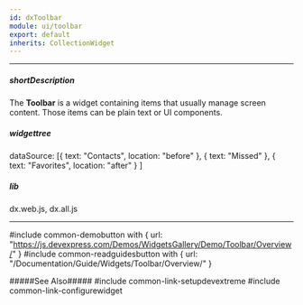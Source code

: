 ```yaml
---
id: dxToolbar
module: ui/toolbar
export: default
inherits: CollectionWidget
---
```

---
##### shortDescription
The **Toolbar** is a widget containing items that usually manage screen content. Those items can be plain text or UI components.

##### widgettree
dataSource: [{
        text: "Contacts",
        location: "before"
    }, {
        text: "Missed"
    }, {
        text: "Favorites",
        location: "after"
    }
]

##### lib
dx.web.js, dx.all.js

---
#include common-demobutton with {
    url: "https://js.devexpress.com/Demos/WidgetsGallery/Demo/Toolbar/Overview/"
}
#include common-readguidesbutton with {
    url: "/Documentation/Guide/Widgets/Toolbar/Overview/"
}

#####See Also#####
#include common-link-setupdevextreme
#include common-link-configurewidget